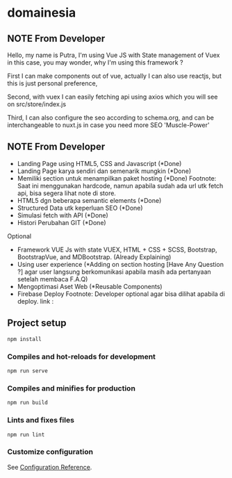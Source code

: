 # domainesia

## NOTE From Developer

Hello, my name is Putra, 
I'm using Vue JS with State management of Vuex in this case, you may wonder, why I'm using this framework ? 

First I can make components out of vue, actually I can also use reactjs, but this is just personal preference, 

Second, with vuex I can easily fetching api using axios which you will see on src/store/index.js

Third, I can also configure the seo according to schema.org, and can be interchangeable to nuxt.js in case you need more SEO 'Muscle-Power'

## NOTE From Developer
- Landing Page using HTML5, CSS and Javascript (*Done)
- Landing Page karya sendiri dan semenarik mungkin (*Done)
- Memiliki section untuk menampilkan paket hosting (*Done)
    Footnote: Saat ini menggunakan hardcode, namun apabila sudah ada url utk fetch api, bisa segera lihat note di store.
- HTML5 dgn beberapa semantic elements (*Done)
- Structured Data utk keperluan SEO (*Done)
- Simulasi fetch with API (*Done)
- Histori Perubahan GIT (*Done)

Optional
- Framework VUE Js with state VUEX, HTML + CSS + SCSS, Bootstrap, BootstrapVue, and MDBootstrap. (Already Explaining)
- Using user experience (*Adding on section hosting [Have Any Question ?] agar user langsung berkomunikasi apabila masih ada pertanyaan setelah membaca F.A.Q)
- Mengoptimasi Aset Web (*Reusable Components)
- Firebase Deploy 
    Footnote: Developer optional agar bisa dilihat apabila di deploy. 
    link : 

## Project setup
```
npm install
```

### Compiles and hot-reloads for development
```
npm run serve
```

### Compiles and minifies for production
```
npm run build
```

### Lints and fixes files
```
npm run lint
```

### Customize configuration
See [Configuration Reference](https://cli.vuejs.org/config/).
